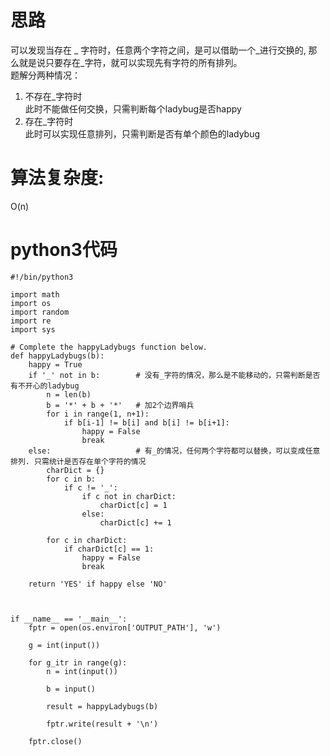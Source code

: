 # 思路

可以发现当存在 _ 字符时，任意两个字符之间，是可以借助一个_进行交换的, 那么就是说只要存在_字符，就可以实现先有字符的所有排列。  
题解分两种情况：  
1. 不存在_字符时  
此时不能做任何交换，只需判断每个ladybug是否happy  
2. 存在_字符时  
此时可以实现任意排列，只需判断是否有单个颜色的ladybug  

# 算法复杂度: 
O(n)


# python3代码
```
#!/bin/python3

import math
import os
import random
import re
import sys

# Complete the happyLadybugs function below.
def happyLadybugs(b):
    happy = True
    if '_' not in b:        # 没有_字符的情况，那么是不能移动的，只需判断是否有不开心的ladybug
        n = len(b)
        b = '*' + b + '*'   # 加2个边界哨兵
        for i in range(1, n+1):
            if b[i-1] != b[i] and b[i] != b[i+1]:
                happy = False
                break
    else:                   # 有_的情况，任何两个字符都可以替换，可以变成任意排列. 只需统计是否存在单个字符的情况
        charDict = {}
        for c in b:
            if c != '_':
                if c not in charDict:
                    charDict[c] = 1
                else:
                    charDict[c] += 1

        for c in charDict:
            if charDict[c] == 1:
                happy = False
                break

    return 'YES' if happy else 'NO'



if __name__ == '__main__':
    fptr = open(os.environ['OUTPUT_PATH'], 'w')

    g = int(input())

    for g_itr in range(g):
        n = int(input())

        b = input()

        result = happyLadybugs(b)

        fptr.write(result + '\n')

    fptr.close()

```